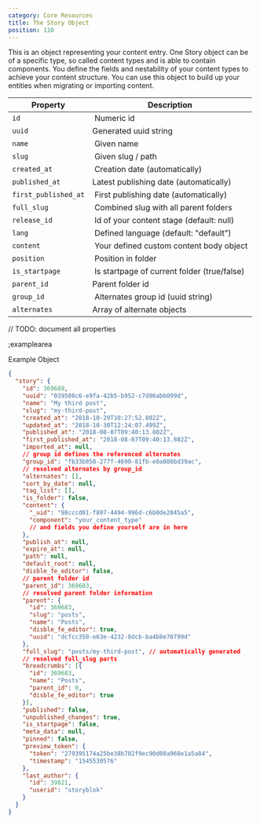 ```yaml
---
category: Core Resources
title: The Story Object
position: 110
---
```


This is an object representing your content entry. One Story object can be of a specific type, so called content types and is able to contain components. You define the fields and nestability of your content types to achieve your content structure. You can use this object to build up your entities when migrating or importing content.

| Property            | Description          |
|---------------------|----------------------|
| `id`                  | Numeric id | 
| `uuid`                | Generated uuid string | 
| `name`                | Given name  | 
| `slug`                | Given slug / path | 
| `created_at`          | Creation date (automatically) | 
| `published_at`        | Latest publishing date (automatically) | 
| `first_published_at`  | First publishing date (automatically) | 
| `full_slug`           | Combined slug with all parent folders | 
| `release_id`          | Id of your content stage (default: null) | 
| `lang`                | Defined language (default: "default") | 
| `content`             | Your defined custom content body object | 
| `position`            | Position in folder | 
| `is_startpage`        | Is startpage of current folder (true/false) | 
| `parent_id`           | Parent folder id | 
| `group_id`            | Alternates group id (uuid string) | 
| `alternates`          | Array of alternate objects | 

// TODO: document all properties

;examplearea

Example Object 

```json
{
  "story": {
    "id": 369689,
    "uuid": "039508c6-e9fa-42b5-b952-c7d96ab6099d",
    "name": "My third post",
    "slug": "my-third-post",
    "created_at": "2018-10-29T10:27:52.802Z",
    "updated_at": "2018-10-30T12:24:07.499Z",
    "published_at": "2018-08-07T09:40:13.802Z",
    "first_published_at": "2018-08-07T09:40:13.802Z",
    "imported_at": null,
    // group id defines the referenced alternates
    "group_id": "fb33b858-277f-4690-81fb-e0a080bd39ac",
    // resolved alternates by group_id
    "alternates": [],
    "sort_by_date": null,
    "tag_list": [],
    "is_folder": false,
    "content": {
      "_uid": "98cccd01-f807-4494-996d-c6b0de2045a5",
      "component": "your_content_type"
      // and fields you define yourself are in here
    },
    "publish_at": null,
    "expire_at": null,
    "path": null,
    "default_root": null,
    "disble_fe_editor": false,
    // parent folder id
    "parent_id": 369683,
    // resolved parent folder information
    "parent": {
      "id": 369683,
      "slug": "posts",
      "name": "Posts",
      "disble_fe_editor": true,
      "uuid": "dcfcc350-e63e-4232-8dcb-ba4b8e70799d"
    },
    "full_slug": "posts/my-third-post", // automatically generated
    // resolved full_slug parts
    "breadcrumbs": [{
      "id": 369683,
      "name": "Posts",
      "parent_id": 0,
      "disble_fe_editor": true
    }],
    "published": false,
    "unpublished_changes": true,
    "is_startpage": false,
    "meta_data": null,
    "pinned": false,
    "preview_token": {
      "token": "279395174a25be38b702f9ec90d08a960e1a5a84",
      "timestamp": "1545530576"
    },
    "last_author": {
      "id": 39821,
      "userid": "storyblok"
    }
  }
}
```